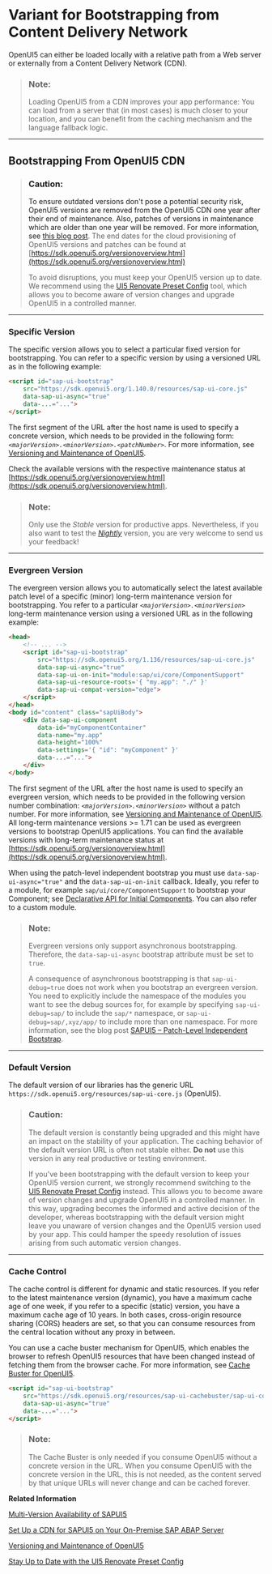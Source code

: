 <!-- loio2d3eb2f322ea4a82983c1c62a33ec4ae -->

# Variant for Bootstrapping from Content Delivery Network

OpenUI5 can either be loaded locally with a relative path from a Web server or externally from a Content Delivery Network \(CDN\). 

> ### Note:  
> Loading OpenUI5 from a CDN improves your app performance: You can load from a server that \(in most cases\) is much closer to your location, and you can benefit from the caching mechanism and the language fallback logic.

***

<a name="loio2d3eb2f322ea4a82983c1c62a33ec4ae__section_CDN"/>

## Bootstrapping From OpenUI5 CDN

> ### Caution:  
> To ensure outdated versions don't pose a potential security risk, OpenUI5 versions are removed from the OpenUI5 CDN one year after their end of maintenance. Also, patches of versions in maintenance which are older than one year will be removed. For more information, see [this blog post](https://blogs.sap.com/2021/01/26/removing-outdated-ui5-versions-from-ui5-cdn/). The end dates for the cloud provisioning of OpenUI5 versions and patches can be found at [https://sdk.openui5.org/versionoverview.html](https://sdk.openui5.org/versionoverview.html)
> 
> To avoid disruptions, you must keep your OpenUI5 version up to date. We recommend using the [UI5 Renovate Preset Config](https://github.com/UI5/renovate-config/) tool, which allows you to become aware of version changes and upgrade OpenUI5 in a controlled manner.

***

### Specific Version

The specific version allows you to select a particular fixed version for bootstrapping. You can refer to a specific version by using a versioned URL as in the following example:

```html
<script id="sap-ui-bootstrap"
    src="https://sdk.openui5.org/1.140.0/resources/sap-ui-core.js"
    data-sap-ui-async="true"
    data-...="...">
</script>
```

The first segment of the URL after the host name is used to specify a concrete version, which needs to be provided in the following form: *`<majorVersion>.<minorVersion>.<patchNumber>`*. For more information, see [Versioning and Maintenance of OpenUI5](../02_Read-Me-First/versioning-and-maintenance-of-openui5-91f0214.md).

Check the available versions with the respective maintenance status at [https://sdk.openui5.org/versionoverview.html](https://sdk.openui5.org/versionoverview.html).

> ### Note:  
> Only use the *Stable* version for productive apps. Nevertheless, if you also want to test the [*Nightly*](https://openui5nightly.hana.ondemand.com) version, you are very welcome to send us your feedback!

***

### Evergreen Version

The evergreen version allows you to automatically select the latest available patch level of a specific \(minor\) long-term maintenance version for bootstrapping. You refer to a particular *`<majorVersion>.<minorVersion>`* long-term maintenance version using a versioned URL as in the following example:

```html
<head>
    <!-- ... -->
    <script id="sap-ui-bootstrap"
        src="https://sdk.openui5.org/1.136/resources/sap-ui-core.js"
        data-sap-ui-async="true"
        data-sap-ui-on-init="module:sap/ui/core/ComponentSupport"
        data-sap-ui-resource-roots='{ "my.app": "./" }'
        data-sap-ui-compat-version="edge">
    </script>
</head>
<body id="content" class="sapUiBody">
    <div data-sap-ui-component
        data-id="myComponentContainer"
        data-name="my.app"
        data-height="100%"
        data-settings='{ "id": "myComponent" }'
        data-...="...">
    </div>
</body>
```

The first segment of the URL after the host name is used to specify an evergreen version, which needs to be provided in the following version number combination: *`<majorVersion>.<minorVersion>`* without a patch number. For more information, see [Versioning and Maintenance of OpenUI5](../02_Read-Me-First/versioning-and-maintenance-of-openui5-91f0214.md). All long-term maintenance versions \>= 1.71 can be used as evergreen versions to bootstrap OpenUI5 applications. You can find the available versions with long-term maintenance status at [https://sdk.openui5.org/versionoverview.html](https://sdk.openui5.org/versionoverview.html).

When using the patch-level independent bootstrap you must use `data-sap-ui-async="true"` and the `data-sap-ui-on-init` callback. Ideally, you refer to a module, for example `sap/ui/core/ComponentSupport` to bootstrap your Component; see [Declarative API for Initial Components](declarative-api-for-initial-components-82a0fce.md). You can also refer to a custom module.

> ### Note:  
> Evergreen versions only support asynchronous bootstrapping. Therefore, the `data-sap-ui-async` bootstrap attribute must be set to `true`.
> 
> A consequence of asynchronous bootstrapping is that `sap-ui-debug=true` does not work when you bootstrap an evergreen version. You need to explicitly include the namespace of the modules you want to see the debug sources for, for example by specifying `sap-ui-debug=sap/` to include the `sap/*` namespace, or `sap-ui-debug=sap/,xyz/app/` to include more than one namespace. For more information, see the blog post [SAPUI5 – Patch-Level Independent Bootstrap](https://blogs.sap.com/2022/04/14/sapui5-patch-level-independent-bootstrap/).

***

### Default Version

The default version of our libraries has the generic URL `https://sdk.openui5.org/resources/sap-ui-core.js` \(OpenUI5\).

> ### Caution:  
> The default version is constantly being upgraded and this might have an impact on the stability of your application. The caching behavior of the default version URL is often not stable either. **Do not** use this version in any real productive or testing environment.
> 
> If you've been bootstrapping with the default version to keep your OpenUI5 version current, we strongly recommend switching to the [UI5 Renovate Preset Config](https://github.com/UI5/renovate-config/) instead. This allows you to become aware of version changes and upgrade OpenUI5 in a controlled manner. In this way, upgrading becomes the informed and active decision of the developer, whereas bootstrapping with the default version might leave you unaware of version changes and the OpenUI5 version used by your app. This could hamper the speedy resolution of issues arising from such automatic version changes.

***

### Cache Control

The cache control is different for dynamic and static resources. If you refer to the latest maintenance version \(dynamic\), you have a maximum cache age of one week, if you refer to a specific \(static\) version, you have a maximum cache age of 10 years. In both cases, cross-origin resource sharing \(CORS\) headers are set, so that you can consume resources from the central location without any proxy in between.

You can use a cache buster mechanism for OpenUI5, which enables the browser to refresh OpenUI5 resources that have been changed instead of fetching them from the browser cache. For more information, see [Cache Buster for OpenUI5](cache-buster-for-openui5-91f0809.md).

```html
<script id="sap-ui-bootstrap"
    src="https://sdk.openui5.org/resources/sap-ui-cachebuster/sap-ui-core.js"
    data-sap-ui-async="true"
    data-...="...">
</script>
```

> ### Note:  
> The Cache Buster is only needed if you consume OpenUI5 without a concrete version in the URL. When you consume OpenUI5 with the concrete version in the URL, this is not needed, as the content served by that unique URLs will never change and can be cached forever.

**Related Information**  


[Multi-Version Availability of SAPUI5](https://blogs.sap.com/2015/07/30/multi-version-availability-of-sapui5)

[Set Up a CDN for SAPUI5 on Your On-Premise SAP ABAP Server](https://blogs.sap.com/2021/08/17/set-up-a-cdn-for-sapui5-on-your-on-premise-sap-abap-server/)

[Versioning and Maintenance of OpenUI5](../02_Read-Me-First/versioning-and-maintenance-of-openui5-91f0214.md "Versioning and maintenance strategy for OpenUI5.")

[Stay Up to Date with the UI5 Renovate Preset Config](https://community.sap.com/t5/technology-blog-posts-by-sap/stay-up-to-date-with-the-ui5-renovate-preset-config/ba-p/14070649)

